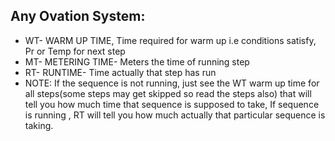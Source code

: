 ## **Any Ovation System:**

- WT- WARM UP TIME, Time required for warm up i.e conditions satisfy, Pr or Temp for next step
- MT- METERING TIME- Meters the time of running step
- RT- RUNTIME- Time actually that step has run
- NOTE: If the sequence is not running, just see the WT warm up time for all steps(some steps may get skipped so read the steps also) that will tell you how much time that sequence is supposed to take, If sequence is running , RT will tell you how much actually that particular sequence is taking.